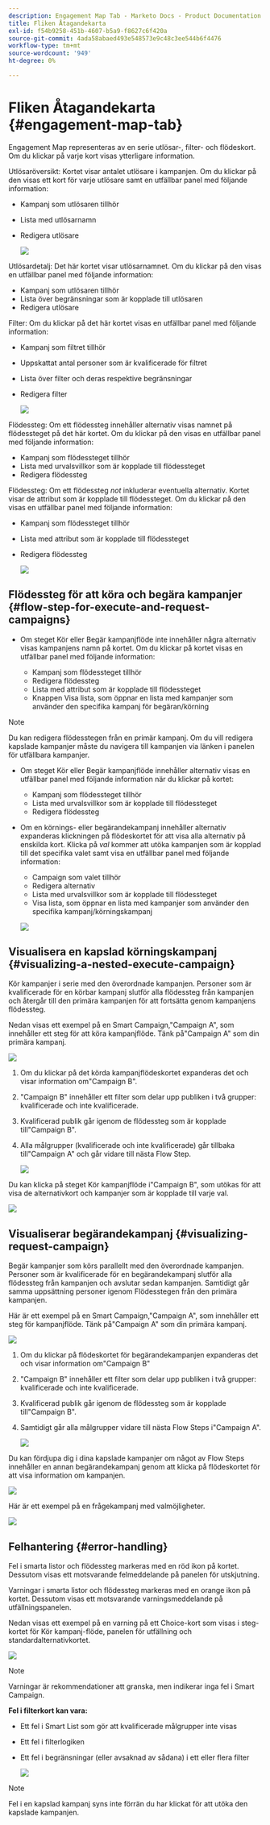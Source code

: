 ```yaml
---
description: Engagement Map Tab - Marketo Docs - Product Documentation
title: Fliken Åtagandekarta
exl-id: f54b9258-451b-4607-b5a9-f8627c6f420a
source-git-commit: 4ada58abaed493e548573e9c48c3ee544b6f4476
workflow-type: tm+mt
source-wordcount: '949'
ht-degree: 0%

---
```


# Fliken Åtagandekarta {#engagement-map-tab}

Engagement Map representeras av en serie utlösar-, filter- och flödeskort. Om du klickar på varje kort visas ytterligare information.

Utlösaröversikt: Kortet visar antalet utlösare i kampanjen. Om du klickar på den visas ett kort för varje utlösare samt en utfällbar panel med följande information:

* Kampanj som utlösaren tillhör
* Lista med utlösarnamn
* Redigera utlösare

  ![](assets/engagement-map-tab-1.png)

Utlösardetalj: Det här kortet visar utlösarnamnet. Om du klickar på den visas en utfällbar panel med följande information:

* Kampanj som utlösaren tillhör
* Lista över begränsningar som är kopplade till utlösaren
* Redigera utlösare

Filter: Om du klickar på det här kortet visas en utfällbar panel med följande information:

* Kampanj som filtret tillhör
* Uppskattat antal personer som är kvalificerade för filtret
* Lista över filter och deras respektive begränsningar
* Redigera filter

  ![](assets/engagement-map-tab-3.png)

Flödessteg: Om ett flödessteg innehåller alternativ visas namnet på flödessteget på det här kortet. Om du klickar på den visas en utfällbar panel med följande information:

* Kampanj som flödessteget tillhör
* Lista med urvalsvillkor som är kopplade till flödessteget
* Redigera flödessteg

Flödessteg: Om ett flödessteg _not_ inkluderar eventuella alternativ. Kortet visar de attribut som är kopplade till flödessteget. Om du klickar på den visas en utfällbar panel med följande information:

* Kampanj som flödessteget tillhör
* Lista med attribut som är kopplade till flödessteget
* Redigera flödessteg

  ![](assets/engagement-map-tab-5.png)

## Flödessteg för att köra och begära kampanjer {#flow-step-for-execute-and-request-campaigns}

* Om steget Kör eller Begär kampanjflöde inte innehåller några alternativ visas kampanjens namn på kortet. Om du klickar på kortet visas en utfällbar panel med följande information:

   * Kampanj som flödessteget tillhör
   * Redigera flödessteg
   * Lista med attribut som är kopplade till flödessteget
   * Knappen Visa lista, som öppnar en lista med kampanjer som använder den specifika kampanj för begäran/körning

>[!NOTE]
>
>Du kan redigera flödesstegen från en primär kampanj. Om du vill redigera kapslade kampanjer måste du navigera till kampanjen via länken i panelen för utfällbara kampanjer.

* Om steget Kör eller Begär kampanjflöde innehåller alternativ visas en utfällbar panel med följande information när du klickar på kortet:

   * Kampanj som flödessteget tillhör
   * Lista med urvalsvillkor som är kopplade till flödessteget
   * Redigera flödessteg

* Om en körnings- eller begärandekampanj innehåller alternativ expanderas klickningen på flödeskortet för att visa alla alternativ på enskilda kort. Klicka på _val_ kommer att utöka kampanjen som är kopplad till det specifika valet samt visa en utfällbar panel med följande information:

   * Campaign som valet tillhör
   * Redigera alternativ
   * Lista med urvalsvillkor som är kopplade till flödessteget
   * Visa lista, som öppnar en lista med kampanjer som använder den specifika kampanj/körningskampanj

  ![](assets/engagement-map-tab-10.png)

## Visualisera en kapslad körningskampanj {#visualizing-a-nested-execute-campaign}

Kör kampanjer i serie med den överordnade kampanjen. Personer som är kvalificerade för en körbar kampanj slutför alla flödessteg från kampanjen och återgår till den primära kampanjen för att fortsätta genom kampanjens flödessteg.

Nedan visas ett exempel på en Smart Campaign,&quot;Campaign A&quot;, som innehåller ett steg för att köra kampanjflöde. Tänk på&quot;Campaign A&quot; som din primära kampanj.

![](assets/engagement-map-tab-11.png)

1. Om du klickar på det körda kampanjflödeskortet expanderas det och visar information om&quot;Campaign B&quot;.
1. &quot;Campaign B&quot; innehåller ett filter som delar upp publiken i två grupper: kvalificerade och inte kvalificerade.
1. Kvalificerad publik går igenom de flödessteg som är kopplade till&quot;Campaign B&quot;.
1. Alla målgrupper (kvalificerade och inte kvalificerade) går tillbaka till&quot;Campaign A&quot; och går vidare till nästa Flow Step.

   ![](assets/engagement-map-tab-12.png)

Du kan klicka på steget Kör kampanjflöde i&quot;Campaign B&quot;, som utökas för att visa de alternativkort och kampanjer som är kopplade till varje val.

![](assets/engagement-map-tab-13.png)

## Visualiserar begärandekampanj {#visualizing-request-campaign}

Begär kampanjer som körs parallellt med den överordnade kampanjen. Personer som är kvalificerade för en begärandekampanj slutför alla flödessteg från kampanjen och avslutar sedan kampanjen. Samtidigt går samma uppsättning personer igenom Flödesstegen från den primära kampanjen.

Här är ett exempel på en Smart Campaign,&quot;Campaign A&quot;, som innehåller ett steg för kampanjflöde. Tänk på&quot;Campaign A&quot; som din primära kampanj.

![](assets/engagement-map-tab-14.png)

1. Om du klickar på flödeskortet för begärandekampanjen expanderas det och visar information om&quot;Campaign B&quot;
1. &quot;Campaign B&quot; innehåller ett filter som delar upp publiken i två grupper: kvalificerade och inte kvalificerade.
1. Kvalificerad publik går igenom de flödessteg som är kopplade till&quot;Campaign B&quot;.
1. Samtidigt går alla målgrupper vidare till nästa Flow Steps i&quot;Campaign A&quot;.

   ![](assets/engagement-map-tab-15.png)

Du kan fördjupa dig i dina kapslade kampanjer om något av Flow Steps innehåller en annan begärandekampanj genom att klicka på flödeskortet för att visa information om kampanjen.

![](assets/engagement-map-tab-16.png)

Här är ett exempel på en frågekampanj med valmöjligheter.

![](assets/engagement-map-tab-17.png)

## Felhantering {#error-handling}

Fel i smarta listor och flödessteg markeras med en röd ikon på kortet. Dessutom visas ett motsvarande felmeddelande på panelen för utskjutning.

Varningar i smarta listor och flödessteg markeras med en orange ikon på kortet. Dessutom visas ett motsvarande varningsmeddelande på utfällningspanelen.

Nedan visas ett exempel på en varning på ett Choice-kort som visas i steg-kortet för Kör kampanj-flöde, panelen för utfällning och standardalternativkortet.

![](assets/engagement-map-tab-18.png)

>[!NOTE]
>
>Varningar är rekommendationer att granska, men indikerar inga fel i Smart Campaign.

**Fel i filterkort kan vara:**

* Ett fel i Smart List som gör att kvalificerade målgrupper inte visas

* Ett fel i filterlogiken

* Ett fel i begränsningar (eller avsaknad av sådana) i ett eller flera filter

  ![](assets/engagement-map-tab-20.png)

>[!NOTE]
>
>Fel i en kapslad kampanj syns inte förrän du har klickat för att utöka den kapslade kampanjen.
